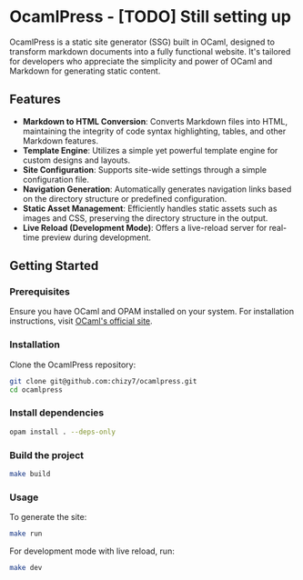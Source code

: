 # OcamlPress - [TODO] Still setting up

OcamlPress is a static site generator (SSG) built in OCaml, designed to transform markdown documents into a fully functional website. It's tailored for developers who appreciate the simplicity and power of OCaml and Markdown for generating static content.

## Features

- **Markdown to HTML Conversion**: Converts Markdown files into HTML, maintaining the integrity of code syntax highlighting, tables, and other Markdown features.
- **Template Engine**: Utilizes a simple yet powerful template engine for custom designs and layouts.
- **Site Configuration**: Supports site-wide settings through a simple configuration file.
- **Navigation Generation**: Automatically generates navigation links based on the directory structure or predefined configuration.
- **Static Asset Management**: Efficiently handles static assets such as images and CSS, preserving the directory structure in the output.
- **Live Reload (Development Mode)**: Offers a live-reload server for real-time preview during development.

## Getting Started

### Prerequisites

Ensure you have OCaml and OPAM installed on your system. For installation instructions, visit [OCaml's official site](https://ocaml.org/).

### Installation

Clone the OcamlPress repository:

```bash
git clone git@github.com:chizy7/ocamlpress.git
cd ocamlpress
```

### Install dependencies

```bash
opam install . --deps-only
```

### Build the project

```bash
make build
```

### Usage

To generate the site:

```bash
make run
```

For development mode with live reload, run:

```bash
make dev
```